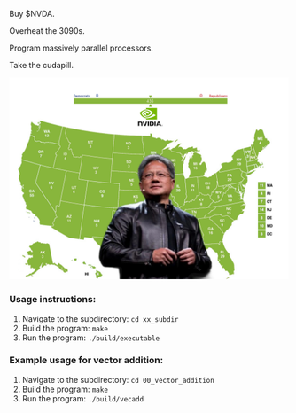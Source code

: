 Buy $NVDA.

Overheat the 3090s.

Program massively parallel processors.

Take the cudapill.

![](./images/jensen.jpg)

### Usage instructions:
1. Navigate to the subdirectory: `cd xx_subdir`
2. Build the program: `make`
3. Run the program: `./build/executable`

### Example usage for vector addition:
1. Navigate to the subdirectory: `cd 00_vector_addition`
2. Build the program: `make`
3. Run the program: `./build/vecadd`
